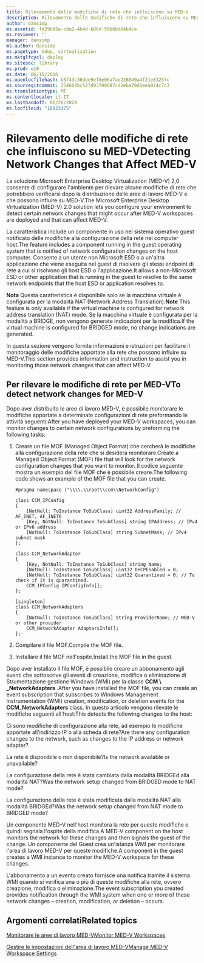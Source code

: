 ```yaml
---
title: Rilevamento delle modifiche di rete che influiscono su MED-V
description: Rilevamento delle modifiche di rete che influiscono su MED-V
author: dansimp
ms.assetid: fd29b95a-cda2-464d-b86d-50b6bd64b4ca
ms.reviewer: ''
manager: dansimp
ms.author: dansimp
ms.pagetype: mdop, virtualization
ms.mktglfcycl: deploy
ms.sitesec: library
ms.prod: w10
ms.date: 06/16/2016
ms.openlocfilehash: b5f43c30dee9ef8e06a7ae226849a4f21e83257c
ms.sourcegitcommit: 354664bc527d93f80687cd2eba70d1eea024c7c3
ms.translationtype: MT
ms.contentlocale: it-IT
ms.lasthandoff: 06/26/2020
ms.locfileid: "10823375"
---
```

# <span data-ttu-id="bfab0-103">Rilevamento delle modifiche di rete che influiscono su MED-V</span><span class="sxs-lookup"><span data-stu-id="bfab0-103">Detecting Network Changes that Affect MED-V</span></span>


<span data-ttu-id="bfab0-104">La soluzione Microsoft Enterprise Desktop Virtualization (MED-V) 2,0 consente di configurare l'ambiente per rilevare alcune modifiche di rete che potrebbero verificarsi dopo la distribuzione delle aree di lavoro MED-V e che possono influire su MED-V.</span><span class="sxs-lookup"><span data-stu-id="bfab0-104">The Microsoft Enterprise Desktop Virtualization (MED-V) 2.0 solution lets you configure your environment to detect certain network changes that might occur after MED-V workspaces are deployed and that can affect MED-V.</span></span>

<span data-ttu-id="bfab0-105">La caratteristica include un componente in uso nel sistema operativo guest notificato delle modifiche alla configurazione della rete nel computer host.</span><span class="sxs-lookup"><span data-stu-id="bfab0-105">The feature includes a component running in the guest operating system that is notified of network configuration changes on the host computer.</span></span> <span data-ttu-id="bfab0-106">Consente a un utente non Microsoft ESD o a un'altra applicazione che viene eseguita nel guest di risolvere gli stessi endpoint di rete a cui si risolvono gli host ESD o l'applicazione.</span><span class="sxs-lookup"><span data-stu-id="bfab0-106">It allows a non-Microsoft ESD or other application that is running in the guest to resolve to the same network endpoints that the host ESD or application resolves to.</span></span>

<span data-ttu-id="bfab0-107">**Nota**  Questa caratteristica è disponibile solo se la macchina virtuale è configurata per la modalità NAT (Network Address Translation).</span><span class="sxs-lookup"><span data-stu-id="bfab0-107">**Note** This feature is only available if the virtual machine is configured for network address translation (NAT) mode.</span></span> <span data-ttu-id="bfab0-108">Se la macchina virtuale è configurata per la modalità a BRIDGE, non vengono generate indicazioni per la modifica.</span><span class="sxs-lookup"><span data-stu-id="bfab0-108">If the virtual machine is configured for BRIDGED mode, no change indications are generated.</span></span>

 

<span data-ttu-id="bfab0-109">In questa sezione vengono fornite informazioni e istruzioni per facilitare il monitoraggio delle modifiche apportate alla rete che possono influire su MED-V.</span><span class="sxs-lookup"><span data-stu-id="bfab0-109">This section provides information and instruction to assist you in monitoring those network changes that can affect MED-V.</span></span>

## <span data-ttu-id="bfab0-110">Per rilevare le modifiche di rete per MED-V</span><span class="sxs-lookup"><span data-stu-id="bfab0-110">To detect network changes for MED-V</span></span>


<span data-ttu-id="bfab0-111">Dopo aver distribuito le aree di lavoro MED-V, è possibile monitorare le modifiche apportate a determinate configurazioni di rete preformando le attività seguenti:</span><span class="sxs-lookup"><span data-stu-id="bfab0-111">After you have deployed your MED-V workspaces, you can monitor changes to certain network configurations by preforming the following tasks:</span></span>

1. <span data-ttu-id="bfab0-112">Creare un file MOF (Managed Object Format) che cercherà le modifiche alla configurazione della rete che si desidera monitorare.</span><span class="sxs-lookup"><span data-stu-id="bfab0-112">Create a Managed Object Format (MOF) file that will look for the network configuration changes that you want to monitor.</span></span> <span data-ttu-id="bfab0-113">Il codice seguente mostra un esempio del file MOF che è possibile creare.</span><span class="sxs-lookup"><span data-stu-id="bfab0-113">The following code shows an example of the MOF file that you can create.</span></span>

   ``` syntax
   #pragma namespace ("\\\\.\\root\\ccm\\NetworkConfig")

   class CCM_IPConfig
   {
       [NotNull: ToInstance ToSubClass] uint32 AddressFamily; // AF_INET, AF_INET6
       [Key, NotNull: ToInstance ToSubClass] string IPAddress; // IPv4 or IPv6 address
       [NotNull: ToInstance ToSubClass] string SubnetMask; // IPv4 subnet mask
   };

   class CCM_NetworkAdapter
   {
       [Key, NotNull: ToInstance ToSubClass] string Name;
       [NotNull: ToInstance ToSubClass] uint32 DHCPEnabled = 0; 
       [NotNull: ToInstance ToSubClass] uint32 Quarantined = 0; // To check if it is quarantined.
       CCM_IPConfig IPConfigInfo[];
   };

   [singleton]
   class CCM_NetworkAdapters
   {
       [NotNull: ToInstance ToSubClass] String ProviderName; // MED-V or other provider
       CCM_NetworkAdapter AdaptersInfo[];
   };
   ```

2. <span data-ttu-id="bfab0-114">Compilare il file MOF.</span><span class="sxs-lookup"><span data-stu-id="bfab0-114">Compile the MOF file.</span></span>

3. <span data-ttu-id="bfab0-115">Installare il file MOF nell'ospite.</span><span class="sxs-lookup"><span data-stu-id="bfab0-115">Install the MOF file in the guest.</span></span>

<span data-ttu-id="bfab0-116">Dopo aver installato il file MOF, è possibile creare un abbonamento agli eventi che sottoscrive gli eventi di creazione, modifica o eliminazione di Strumentazione gestione Windows (WMI) per la classe **CCM \ _NetworkAdapters** .</span><span class="sxs-lookup"><span data-stu-id="bfab0-116">After you have installed the MOF file, you can create an event subscription that subscribes to Windows Management Instrumentation (WMI) creation, modification, or deletion events for the **CCM\_NetworkAdapters** class.</span></span> <span data-ttu-id="bfab0-117">In questo articolo vengono rilevate le modifiche seguenti all'host:</span><span class="sxs-lookup"><span data-stu-id="bfab0-117">This detects the following changes to the host:</span></span>

<span data-ttu-id="bfab0-118">Ci sono modifiche di configurazione alla rete, ad esempio le modifiche apportate all'indirizzo IP o alla scheda di rete?</span><span class="sxs-lookup"><span data-stu-id="bfab0-118">Are there any configuration changes to the network, such as changes to the IP address or network adapter?</span></span>

<span data-ttu-id="bfab0-119">La rete è disponibile o non disponibile?</span><span class="sxs-lookup"><span data-stu-id="bfab0-119">Is the network available or unavailable?</span></span>

<span data-ttu-id="bfab0-120">La configurazione della rete è stata cambiata dalla modalità BRIDGEd alla modalità NAT?</span><span class="sxs-lookup"><span data-stu-id="bfab0-120">Was the network setup changed from BRIDGED mode to NAT mode?</span></span>

<span data-ttu-id="bfab0-121">La configurazione della rete è stata modificata dalla modalità NAT alla modalità BRIDGEd?</span><span class="sxs-lookup"><span data-stu-id="bfab0-121">Was the network setup changed from NAT mode to BRIDGED mode?</span></span>

<span data-ttu-id="bfab0-122">Un componente MED-V nell'host monitora la rete per queste modifiche e quindi segnala l'ospite della modifica.</span><span class="sxs-lookup"><span data-stu-id="bfab0-122">A MED-V component on the host monitors the network for these changes and then signals the guest of the change.</span></span> <span data-ttu-id="bfab0-123">Un componente del Guest crea un'istanza WMI per monitorare l'area di lavoro MED-V per queste modifiche.</span><span class="sxs-lookup"><span data-stu-id="bfab0-123">A component in the guest creates a WMI instance to monitor the MED-V workspace for these changes.</span></span>

<span data-ttu-id="bfab0-124">L'abbonamento a un evento creato fornisce una notifica tramite il sistema WMI quando si verifica una o più di queste modifiche alla rete, ovvero creazione, modifica o eliminazione.</span><span class="sxs-lookup"><span data-stu-id="bfab0-124">The event subscription you created provides notification through the WMI system when one or more of these network changes – creation, modification, or deletion – occurs.</span></span>

## <span data-ttu-id="bfab0-125">Argomenti correlati</span><span class="sxs-lookup"><span data-stu-id="bfab0-125">Related topics</span></span>


[<span data-ttu-id="bfab0-126">Monitorare le aree di lavoro MED-V</span><span class="sxs-lookup"><span data-stu-id="bfab0-126">Monitor MED-V Workspaces</span></span>](monitor-med-v-workspaces.md)

[<span data-ttu-id="bfab0-127">Gestire le impostazioni dell'area di lavoro MED-V</span><span class="sxs-lookup"><span data-stu-id="bfab0-127">Manage MED-V Workspace Settings</span></span>](manage-med-v-workspace-settings.md)

 

 





